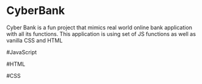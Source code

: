 # CyberBank

Cyber Bank is a fun project that mimics real world online bank application with all its functions. This application is using set of JS functions as well as vanilla CSS and HTML

#JavaScript

#HTML

#CSS
